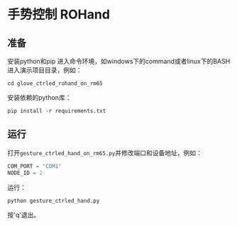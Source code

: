 # 手势控制 ROHand

## 准备

安装python和pip
进入命令环境，如windows下的command或者linux下的BASH
进入演示项目目录，例如：

```SHELL
cd glove_ctrled_rohand_on_rm65
```

安装依赖的python库：

```SHELL
pip install -r requirements.txt
```

## 运行

打开`gesture_ctrled_hand_on_rm65.py`并修改端口和设备地址，例如：

```python
COM_PORT = "COM1"
NODE_ID = 2
```

运行：

```python
python gesture_ctrled_hand.py
```

按'q'退出。
